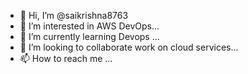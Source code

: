 - 👋 Hi, I’m @saikrishna8763
- 👀 I’m interested in AWS DevOps...
- 🌱 I’m currently learning Devops ...
- 💞️ I’m looking to collaborate work on cloud services...
- 📫 How to reach me ...

<!---
saikrishna8763/saikrishna8763 is a ✨ special ✨ repository because its `README.md` (this file) appears on your GitHub profile.
You can click the Preview link to take a look at your changes.
--->
